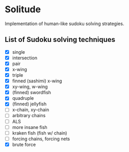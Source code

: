 # Solitude

Implementation of human-like sudoku solving strategies.

## List of Sudoku solving techniques

- [x] single
- [x] intersection
- [x] pair
- [x] x-wing
- [x] triple
- [x] finned (sashimi) x-wing
- [x] xy-wing, w-wing
- [x] (finned) swordfish
- [x] quadruple
- [x] (finned) jellyfish
- [ ] x-chain, xy-chain
- [ ] arbitrary chains
- [ ] ALS
- [ ] more insane fish
- [ ] kraken fish (fish w/ chain)
- [ ] forcing chains, forcing nets
- [x] brute force
